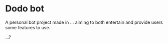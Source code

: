 # Dodo bot 
A personal bot project made in ... aiming to both entertain and provide users some features to use.

...?

